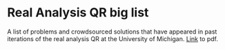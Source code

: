 # Real Analysis QR big list
A list of problems and crowdsourced solutions that have appeared in past iterations of the real analysis QR at the University of Michigan.
[Link](https://sayantangkhan.github.io/real-analysis-qr-big-list/real-analysis-big-list.pdf) to pdf.
